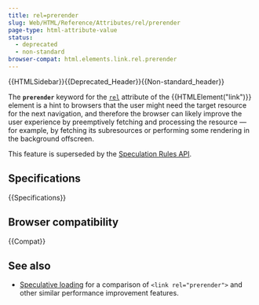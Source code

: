 ```yaml
---
title: rel=prerender
slug: Web/HTML/Reference/Attributes/rel/prerender
page-type: html-attribute-value
status:
  - deprecated
  - non-standard
browser-compat: html.elements.link.rel.prerender
---
```


{{HTMLSidebar}}{{Deprecated_Header}}{{Non-standard_header}}

The **`prerender`** keyword for the [`rel`](/en-US/docs/Web/HTML/Element/link#rel) attribute of the {{HTMLElement("link")}} element is a hint to browsers that the user might need the target resource for the next navigation, and therefore the browser can likely improve the user experience by preemptively fetching and processing the resource — for example, by fetching its subresources or performing some rendering in the background offscreen.

This feature is superseded by the [Speculation Rules API](/en-US/docs/Web/API/Speculation_Rules_API).

## Specifications

{{Specifications}}

## Browser compatibility

{{Compat}}

## See also

- [Speculative loading](/en-US/docs/Web/Performance/Guides/Speculative_loading) for a comparison of `<link rel="prerender">` and other similar performance improvement features.

